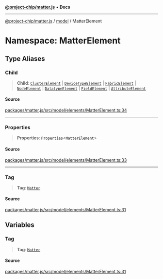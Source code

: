 [**@project-chip/matter.js**](../../../README.md) • **Docs**

***

[@project-chip/matter.js](../../../modules.md) / [model](../../README.md) / MatterElement

# Namespace: MatterElement

## Type Aliases

### Child

> **Child**: [`ClusterElement`](../../interfaces/ClusterElement.md) \| [`DeviceTypeElement`](../../interfaces/DeviceTypeElement.md) \| [`FabricElement`](../../interfaces/FabricElement.md) \| [`NodeElement`](../../README.md#nodeelement) \| [`DatatypeElement`](../../interfaces/DatatypeElement.md) \| [`FieldElement`](../../interfaces/FieldElement.md) \| [`AttributeElement`](../../interfaces/AttributeElement.md)

#### Source

[packages/matter.js/src/model/elements/MatterElement.ts:34](https://github.com/project-chip/matter.js/blob/7a8cbb56b87d4ccf34bec5a9a95ab40a1711324f/packages/matter.js/src/model/elements/MatterElement.ts#L34)

***

### Properties

> **Properties**: [`Properties`](../BaseElement/README.md#propertiest)\<[`MatterElement`](../../README.md#matterelement)\>

#### Source

[packages/matter.js/src/model/elements/MatterElement.ts:33](https://github.com/project-chip/matter.js/blob/7a8cbb56b87d4ccf34bec5a9a95ab40a1711324f/packages/matter.js/src/model/elements/MatterElement.ts#L33)

***

### Tag

> **Tag**: [`Matter`](../../enumerations/ElementTag.md#matter)

#### Source

[packages/matter.js/src/model/elements/MatterElement.ts:31](https://github.com/project-chip/matter.js/blob/7a8cbb56b87d4ccf34bec5a9a95ab40a1711324f/packages/matter.js/src/model/elements/MatterElement.ts#L31)

## Variables

### Tag

> **Tag**: [`Matter`](../../enumerations/ElementTag.md#matter)

#### Source

[packages/matter.js/src/model/elements/MatterElement.ts:31](https://github.com/project-chip/matter.js/blob/7a8cbb56b87d4ccf34bec5a9a95ab40a1711324f/packages/matter.js/src/model/elements/MatterElement.ts#L31)
